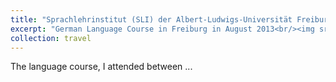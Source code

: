 ```yaml
---
title: "Sprachlehrinstitut (SLI) der Albert-Ludwigs-Universität Freiburg"
excerpt: "German Language Course in Freiburg in August 2013<br/><img src='/images/freiburg.png'  width='200'>"
collection: travel
---
```


The language course, I attended between ...

